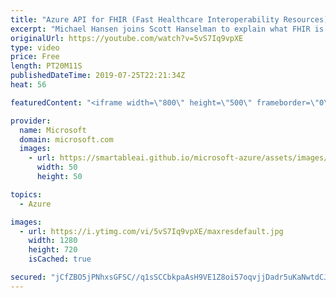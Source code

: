 ```yaml
---
title: "Azure API for FHIR (Fast Healthcare Interoperability Resources) | Azure Friday"
excerpt: "Michael Hansen joins Scott Hanselman to explain what FHIR is and how to get started with FHIR on Azure. Fast Healthcare Interoperability Resources (or, FHIR) is a new standard for representing and exchanging healthcare data. Developed by the HL7 community to address problems with interoperability, pieces"
originalUrl: https://youtube.com/watch?v=5vS7Iq9vpXE
type: video
price: Free
length: PT20M11S
publishedDateTime: 2019-07-25T22:21:34Z
heat: 56

featuredContent: "<iframe width=\"800\" height=\"500\" frameborder=\"0\" src=\"https://www.youtube.com/embed/5vS7Iq9vpXE\" allow=\"accelerometer; autoplay; encrypted-media; gyroscope; picture-in-picture\" allowfullscreen></iframe>"

provider:
  name: Microsoft
  domain: microsoft.com
  images:
    - url: https://smartableai.github.io/microsoft-azure/assets/images/organizations/microsoft.com-50x50.jpg
      width: 50
      height: 50

topics:
  - Azure

images:
  - url: https://i.ytimg.com/vi/5vS7Iq9vpXE/maxresdefault.jpg
    width: 1280
    height: 720
    isCached: true

secured: "jCfZBO5jPNhxsGFSC//q1sSCCbkpaAsH9VE1Z8oi57oqvjjDadr5uKaNwtdCJyH0Fq/lMJ8gpyqXcNQvI1u891w8djNmzn20LnoG0wHQnk4ML+EeIIxduuJcyz+FVXotWeneyTreB1arZ5Cnv0zyJp4/qhPJutQqmQvHhcoSoy6XVFNiH3W6ZR/Ap2nNetLsixwqjcgrG7fVpddDmQ343ck8p9CK+++W8gKfKH8xOG/Vcf+sDQbj1oTNkVlODmZ0HPeKynoJR5sQzQgT8c20Qz9jl87ORO2zR1OH7fDLgEDRPpVCn8AcMiW/kmjfB3rZYdPcrRb+0T1ij15Eceuz+wXUJUoAtIiPsOf+0puG4hLKzd1n9R1gcGhFcMoBMVg8T9RAHxtWle++RKKO+SLE0kGIvGAvKR9enJ6Q4mHuM2k=;Zni5aFyZWLZHFObmgZmycw=="
---
```


